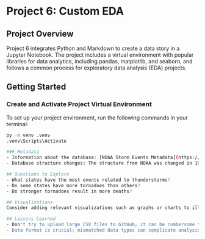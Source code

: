 # Project 6: Custom EDA 

## Project Overview 
Project 6 integrates Python and Markdown to create a data story in a Jupyter Notebook. The project includes a virtual environment with popular libraries for data analytics, including pandas, matplotlib, and seaborn, and follows a common process for exploratory data analysis (EDA) projects. 

## Getting Started 
### Create and Activate Project Virtual Environment 
To set up your project environment, run the following commands in your terminal: 
```bash 
py -m venv .venv 
.venv\Scripts\Activate 

### Metadata
- Information about the database: [NOAA Storm Events Metadata](https://www.ncdc.noaa.gov/stormevents/faq)
- Database structure changes: The structure from NOAA was changed in 1996. Only the years 1998-2024 are included in this download.

## Questions to Explore
- What states have the most events related to thunderstorms?
- Do some states have more tornadoes than others?
- Do stronger tornadoes result in more deaths?

## Visualizations
Consider adding relevant visualizations such as graphs or charts to illustrate your findings. You can use libraries like matplotlib or seaborn to create these visualizations and save them as images for your report.

## Lessons Learned
- Don't try to upload large CSV files to GitHub; it can be cumbersome to manage.
- Data format is crucial; mismatched data types can complicate analysis.